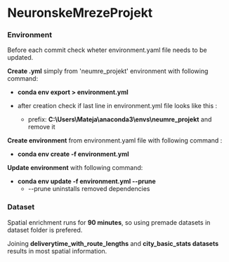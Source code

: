 # **NeuronskeMrezeProjekt**

### **Environment**
Before each commit check wheter environment.yaml file needs to be updated.

**Create .yml** simply from 'neumre_projekt' environment with following command:

- **conda env export > environment.yml**

- after creation check if last line in environment.yml file looks like this :
    - prefix: **C:\Users\Mateja\anaconda3\envs\neumre_projekt** and remove it

**Create environment** from environment.yaml file with following command :

- **conda env create -f environment.yml**

**Update environment** with following command:

- **conda env update -f environment.yml --prune**
    - --prune uninstalls removed dependencies

### **Dataset**
Spatial enrichment runs for **90 minutes**, so using premade datasets in dataset folder is prefered.

Joining **deliverytime_with_route_lengths** and **city_basic_stats datasets** results in most spatial information.
